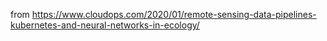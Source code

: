 from https://www.cloudops.com/2020/01/remote-sensing-data-pipelines-kubernetes-and-neural-networks-in-ecology/
